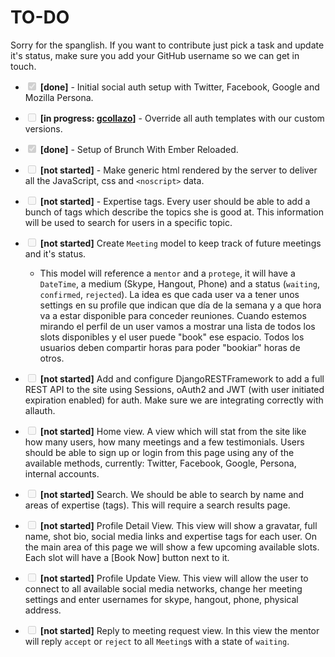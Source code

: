 # TO-DO

Sorry for the spanglish. If you want to contribute just pick a task and update it's status, make sure you add your GitHub username so we can get in touch.

- <input type="checkbox" disabled checked> **[done]** - Initial social auth setup with Twitter, Facebook, Google and Mozilla Persona.

- <input type="checkbox" disabled> **[in progress: [gcollazo](http://github.com/gcollazo)]** - Override all auth templates with our custom versions.

- <input type="checkbox" disabled checked> **[done]** - Setup of Brunch With Ember Reloaded.

- <input type="checkbox" disabled> **[not started]** - Make generic html rendered by the server to deliver all the JavaScript, css and `<noscript>` data.

- <input type="checkbox" disabled> **[not started]** - Expertise tags. Every user should be able to add a bunch of tags which describe the topics she is good at. This information will be used to search for users in a specific topic.

- <input type="checkbox" disabled> **[not started]** Create `Meeting` model to keep track of future meetings and it's status.             
    - This model will reference a `mentor` and a `protege`, it will have a `DateTime`, a medium (Skype, Hangout, Phone) and a status (`waiting`, `confirmed`, `rejected`). La idea es que cada user va a tener unos settings en su profile que indican que día de la semana y a que hora va a estar disponible para conceder reuniones. Cuando estemos mirando el perfil de un user vamos a mostrar una lista de todos los slots disponibles y el user puede "book" ese espacio. Todos los usuarios deben compartir horas para poder "bookiar" horas de otros.

- <input type="checkbox" disabled> **[not started]** Add and configure DjangoRESTFramework to add a full REST API to the site using Sessions, oAuth2 and JWT (with user initiated expiration enabled) for auth. Make sure we are integrating correctly with allauth.

- <input type="checkbox" disabled> **[not started]** Home view. A view which will stat from the site like how many users, how many meetings and a few testimonials. Users should be able to sign up or login from this page using any of the available methods, currently: Twitter, Facebook, Google, Persona, internal accounts.

- <input type="checkbox" disabled> **[not started]** Search. We should be able to search by name and areas of expertise (tags). This will require a search results page.

- <input type="checkbox" disabled> **[not started]** Profile Detail View. This view will show a gravatar, full name, shot bio, social media links and expertise tags for each user. On the main area of this page we will show a few upcoming available slots. Each slot will have a [Book Now] button next to it.

- <input type="checkbox" disabled> **[not started]** Profile Update View. This view will allow the user to connect to all available social media networks, change her meeting settings and enter usernames for skype, hangout, phone, physical address.

- <input type="checkbox" disabled> **[not started]** Reply to meeting request view. In this view the mentor will reply `accept` or `reject` to all `Meeting`s with a state of `waiting`.